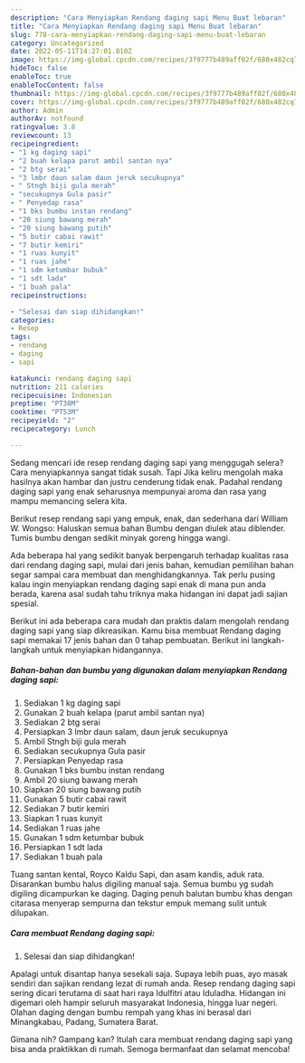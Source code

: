 ```yaml
---
description: "Cara Menyiapkan Rendang daging sapi Menu Buat lebaran"
title: "Cara Menyiapkan Rendang daging sapi Menu Buat lebaran"
slug: 778-cara-menyiapkan-rendang-daging-sapi-menu-buat-lebaran
category: Uncategorized
date: 2022-05-11T14:27:01.810Z
image: https://img-global.cpcdn.com/recipes/3f9777b489aff02f/680x482cq70/rendang-daging-sapi-foto-resep-utama.jpg
hideToc: false
enableToc: true
enableTocContent: false
thumbnail: https://img-global.cpcdn.com/recipes/3f9777b489aff02f/680x482cq70/rendang-daging-sapi-foto-resep-utama.jpg
cover: https://img-global.cpcdn.com/recipes/3f9777b489aff02f/680x482cq70/rendang-daging-sapi-foto-resep-utama.jpg
author: Admin
authorAv: notfound
ratingvalue: 3.8
reviewcount: 13
recipeingredient:
- "1 kg daging sapi"
- "2 buah kelapa parut ambil santan nya"
- "2 btg serai"
- "3 lmbr daun salam daun jeruk secukupnya"
- " Stngh biji gula merah"
- "secukupnya Gula pasir"
- " Penyedap rasa"
- "1 bks bumbu instan rendang"
- "20 siung bawang merah"
- "20 siung bawang putih"
- "5 butir cabai rawit"
- "7 butir kemiri"
- "1 ruas kunyit"
- "1 ruas jahe"
- "1 sdm ketumbar bubuk"
- "1 sdt lada"
- "1 buah pala"
recipeinstructions:

- "Selesai dan siap dihidangkan!"
categories:
- Resep
tags:
- rendang
- daging
- sapi

katakunci: rendang daging sapi 
nutrition: 211 calories
recipecuisine: Indonesian
preptime: "PT38M"
cooktime: "PT53M"
recipeyield: "2"
recipecategory: Lunch

---
```



Sedang mencari ide resep rendang daging sapi yang menggugah selera? Cara menyiapkannya sangat tidak susah. Tapi Jika keliru mengolah maka hasilnya akan hambar dan justru cenderung tidak enak. Padahal rendang daging sapi yang enak seharusnya mempunyai aroma dan rasa yang mampu memancing selera kita.


Berikut resep rendang sapi yang empuk, enak, dan sederhana dari William W. Wongso: Haluskan semua bahan Bumbu dengan diulek atau diblender. Tumis bumbu dengan sedikit minyak goreng hingga wangi.

Ada beberapa hal yang sedikit banyak berpengaruh terhadap kualitas rasa dari rendang daging sapi, mulai dari jenis bahan, kemudian pemilihan bahan segar sampai cara membuat dan menghidangkannya. Tak perlu pusing kalau ingin menyiapkan rendang daging sapi enak di mana pun anda berada, karena asal sudah tahu triknya maka hidangan ini dapat jadi sajian spesial.


Berikut ini ada beberapa cara mudah dan praktis dalam mengolah rendang daging sapi yang siap dikreasikan. Kamu bisa membuat Rendang daging sapi memakai 17 jenis bahan dan 0 tahap pembuatan. Berikut ini langkah-langkah untuk menyiapkan hidangannya.

<!--inarticleads1-->

##### Bahan-bahan dan bumbu yang digunakan dalam menyiapkan Rendang daging sapi:

1. Sediakan 1 kg daging sapi
1. Gunakan 2 buah kelapa (parut ambil santan nya)
1. Sediakan 2 btg serai
1. Persiapkan 3 lmbr daun salam, daun jeruk secukupnya
1. Ambil  Stngh biji gula merah
1. Sediakan secukupnya Gula pasir
1. Persiapkan  Penyedap rasa
1. Gunakan 1 bks bumbu instan rendang
1. Ambil 20 siung bawang merah
1. Siapkan 20 siung bawang putih
1. Gunakan 5 butir cabai rawit
1. Sediakan 7 butir kemiri
1. Siapkan 1 ruas kunyit
1. Sediakan 1 ruas jahe
1. Gunakan 1 sdm ketumbar bubuk
1. Persiapkan 1 sdt lada
1. Sediakan 1 buah pala


Tuang santan kental, Royco Kaldu Sapi, dan asam kandis, aduk rata. Disarankan bumbu halus digiling manual saja. Semua bumbu yg sudah digiling dicampurkan ke daging. Daging penuh balutan bumbu khas dengan citarasa menyerap sempurna dan tekstur empuk memang sulit untuk dilupakan. 

<!--inarticleads2-->

##### Cara membuat Rendang daging sapi:


1. Selesai dan siap dihidangkan!

Apalagi untuk disantap hanya sesekali saja. Supaya lebih puas, ayo masak sendiri dan sajikan rendang lezat di rumah anda. Resep rendang daging sapi sering dicari terutama di saat hari raya Idulfitri atau Iduladha. Hidangan ini digemari oleh hampir seluruh masyarakat Indonesia, hingga luar negeri. Olahan daging dengan bumbu rempah yang khas ini berasal dari Minangkabau, Padang, Sumatera Barat. 

Gimana nih? Gampang kan? Itulah cara membuat rendang daging sapi yang bisa anda praktikkan di rumah. Semoga bermanfaat dan selamat mencoba!

